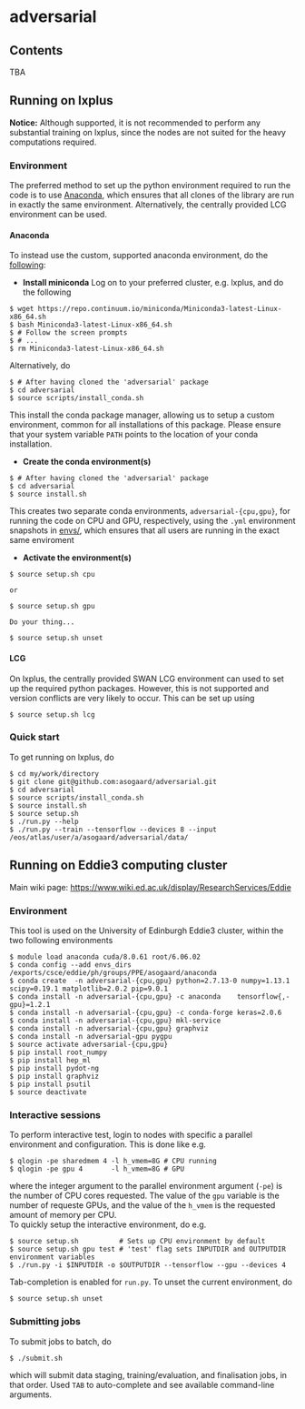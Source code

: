 # adversarial

## Contents

TBA


## Running on lxplus

**Notice:** Although supported, it is not recommended to perform any substantial
 training on lxplus, since the nodes are not suited for the heavy computations
 required.


### Environment

The preferred method to set up the python environment required to run the code
is to use [Anaconda](https://conda.io/docs/), which ensures that all clones of
the library are run in exactly the same environment. Alternatively, the
centrally provided LCG environment can be used.

#### Anaconda

To instead use the custom, supported anaconda environment, do the
[following](https://conda.io/docs/user-guide/tasks/manage-environments.html#building-identical-conda-environments):

- **Install miniconda**
Log on to your preferred cluster, e.g. lxplus, and do the following
```
$ wget https://repo.continuum.io/miniconda/Miniconda3-latest-Linux-x86_64.sh
$ bash Miniconda3-latest-Linux-x86_64.sh
$ # Follow the screen prompts
$ # ...
$ rm Miniconda3-latest-Linux-x86_64.sh
``` 
Alternatively, do
```
$ # After having cloned the 'adversarial' package
$ cd adversarial
$ source scripts/install_conda.sh
```
This install the conda package manager, allowing us to setup a custom
environment, common for all installations of this package. Please ensure that
your system variable `PATH` points to the location of your conda installation.
- **Create the conda environment(s)**
```
$ # After having cloned the 'adversarial' package
$ cd adversarial
$ source install.sh
```
This creates two separate conda environments, `adversarial-{cpu,gpu}`, for
running the code on CPU and GPU, respectively, using the `.yml` environment
snapshots in [envs/](envs/), which ensures that all users are running in the
exact same enviroment
- **Activate the environment(s)**
```
$ source setup.sh cpu

or

$ source setup.sh gpu

Do your thing...

$ source setup.sh unset
```

#### LCG

On lxplus, the centrally provided SWAN LCG environment can used to set up the
required python packages. However, this is not supported and version conflicts
are very likely to occur. This can be set up using
```
$ source setup.sh lcg
```

### Quick start

To get running on lxplus, do
```
$ cd my/work/directory
$ git clone git@github.com:asogaard/adversarial.git
$ cd adversarial
$ source scripts/install_conda.sh
$ source install.sh
$ source setup.sh
$ ./run.py --help
$ ./run.py --train --tensorflow --devices 8 --input /eos/atlas/user/a/asogaard/adversarial/data/
```



## Running on Eddie3 computing cluster

Main wiki page: https://www.wiki.ed.ac.uk/display/ResearchServices/Eddie


### Environment

This tool is used on the University of Edinburgh Eddie3 cluster, within the two following environments
```
$ module load anaconda cuda/8.0.61 root/6.06.02
$ conda config --add envs_dirs /exports/csce/eddie/ph/groups/PPE/asogaard/anaconda
$ conda create  -n adversarial-{cpu,gpu} python=2.7.13-0 numpy=1.13.1 scipy=0.19.1 matplotlib=2.0.2 pip=9.0.1
$ conda install -n adversarial-{cpu,gpu} -c anaconda    tensorflow{,-gpu}=1.2.1
$ conda install -n adversarial-{cpu,gpu} -c conda-forge keras=2.0.6
$ conda install -n adversarial-{cpu,gpu} mkl-service
$ conda install -n adversarial-{cpu,gpu} graphviz
$ conda install -n adversarial-gpu pygpu
$ source activate adversarial-{cpu,gpu}
$ pip install root_numpy
$ pip install hep_ml
$ pip install pydot-ng
$ pip install graphviz
$ pip install psutil
$ source deactivate
```


### Interactive sessions

To perform interactive test, login to nodes with specific a parallel environment and configuration. This is done like e.g.
```
$ qlogin -pe sharedmem 4 -l h_vmem=8G # CPU running
$ qlogin -pe gpu 4       -l h_vmem=8G # GPU 
```
where the integer argument to the parallel environment argument (`-pe`) is the number of CPU cores requested. The value of the `gpu` variable is the number of requeste GPUs, and the value of the `h_vmem` is the requested amount of memory per CPU.  
To quickly setup the interactive environment, do e.g.
```
$ source setup.sh          # Sets up CPU environment by default
$ source setup.sh gpu test # 'test' flag sets INPUTDIR and OUTPUTDIR environment variables
$ ./run.py -i $INPUTDIR -o $OUTPUTDIR --tensorflow --gpu --devices 4
```
Tab-completion is enabled for `run.py`.
To unset the current environment, do
```
$ source setup.sh unset
```


### Submitting jobs

To submit jobs to batch, do
```
$ ./submit.sh
```
which will submit data staging, training/evaluation, and finalisation jobs, in
that order. Used `TAB` to auto-complete and see available command-line arguments.
